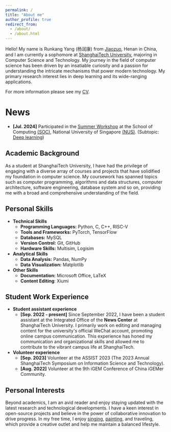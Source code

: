 ```yaml
---
permalink: /
title: "About me"
author_profile: true
redirect_from: 
  - /about/
  - /about.html
---
```

Hello! My name is Runkang Yang (杨润康) from [Jiaozuo](https://zh-two.iwiki.icu/w/index.php?title=Special:Search&search=%E7%84%A6%E4%BD%9C%E5%B8%82), Henan in China, and I am currently a sophomore at [ShanghaiTech University](https://www.shanghaitech.edu.cn/), majoring in Computer Science and Technology. My journey in the field of computer science has been driven by an insatiable curiosity and a passion for understanding the intricate mechanisms that power modern technology. My primary research interest lies in deep learning and its wide-ranging applications.

For more information please see my [CV](https://rankyer.github.io//cv/).

News
====

* **[Jul. 2024]** Participated in the [Summer Workshop](https://sws.comp.nus.edu.sg/) at the School of Computing [(SOC)](https://www.comp.nus.edu.sg/), National University of Singapore [(NUS)](https://nus.edu.sg/). (Subtopic: [Deep learning](https://sws.comp.nus.edu.sg/Deep-Learning.html))

## Academic Background

As a student at ShanghaiTech University, I have had the privilege of engaging with a diverse array of courses and projects that have solidified my foundation in computer science. My coursework has spanned topics such as computer programming, algorithms and data structures, computer architecture, software engineering, database system and so on, providing me with a broad and comprehensive understanding of the field.

Personal Skills
---------------

* **Technical Skills**
  * **Programming Languages:** Python, C, C++, RISC-V
  * **Tools and Frameworks:** PyTorch, TensorFlow
  * **Databases:** MySQL
  * **Version Control:** Git, GitHub
  * **Hardware Skills:** Multisim, Logisim
* **Analytical Skills**
  * **Data Analysis:** Pandas, NumPy
  * **Data Visualization:** Matplotlib
* **Other Skills**
  * **Documentation:** Microsoft Office, LaTeX
  * **Content Editing**: Xiumi

Student Work Experience
-----------------------

* **Student assistant experience**
  * **[Sep. 2022 - present]** Since September 2022, I have been a student assistant at the Integrated Office of the **News Center** at ShanghaiTech University. I primarily work on editing and managing content for the university's official WeChat account, promoting online campus communication. This experience has honed my communication and organizational skills and allowed me to contribute to the vibrant campus life at ShanghaiTech.
* **Volunteer experience**
  * **[Sep. 2023]** Volunteer at the ASSIST 2023 (The 2023 Annual ShanghaiTech Symposium on Information Science and Technology).
  * **[Aug. 2022]** Volunteer at the 9th iGEM Conference of China iGEMer Community.

Personal Interests
------------------

Beyond academics, I am an avid reader and enjoy staying updated with the latest research and technological developments. I have a keen interest in open-source projects and believe in the power of collaborative innovation to drive progress. In my free time, I enjoy [singing](https://y.qq.com/n/ryqq/playlist/1352076314), [painting](https://rankyer.github.io//images/painting.jpg), and traveling, which provide a creative outlet and help me maintain a balanced lifestyle.
